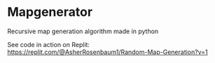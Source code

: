 # Mapgenerator
Recursive map generation algorithm made in python

See code in action on Replit: 
https://replit.com/@AsherRosenbaum1/Random-Map-Generation?v=1

